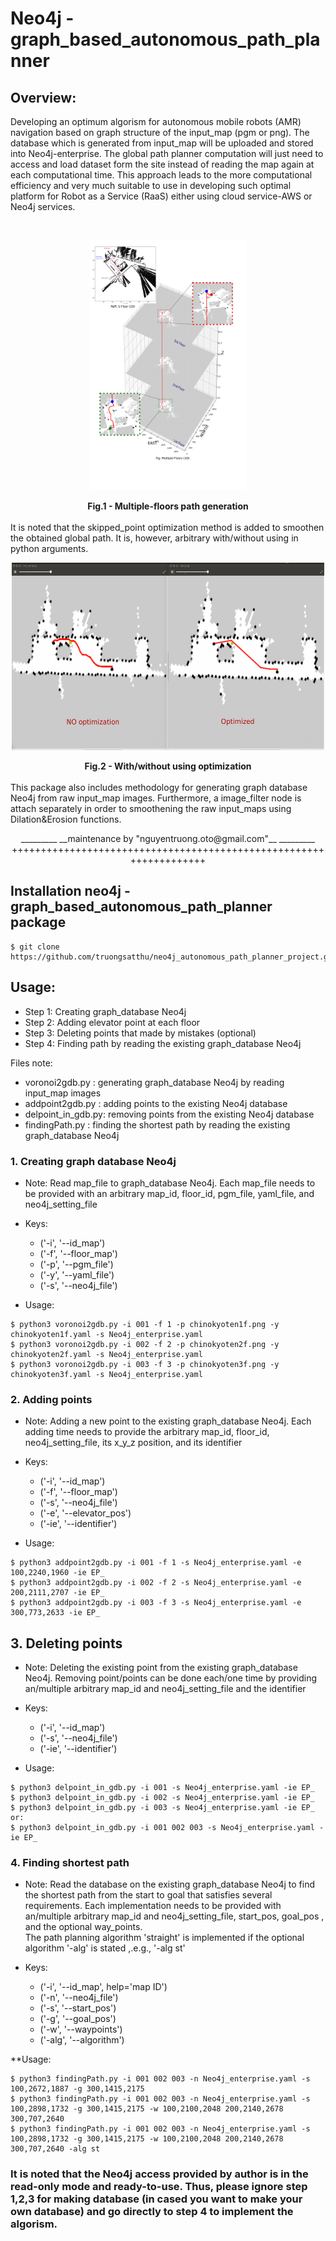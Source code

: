 # Neo4j - graph_based_autonomous_path_planner #
## Overview: ##
Developing an optimum algorism for autonomous mobile robots (AMR) navigation based on graph structure of the input_map (pgm or png). The database which is generated from input_map will be uploaded and stored into Neo4j-enterprise. The global path planner computation will just need to access and load dataset form the site instead of reading the map again at each computational time. This approach leads to the more computational efficiency and very much suitable to use in developing such optimal platform for Robot as a Service (RaaS) either using cloud service-AWS or Neo4j services. 

<br/>
<p align="center">
<img  src="./docs/3D_planner.png" style="height: 400px; width:250px"/>
<figcaption align = "center"><b>Fig.1 - Multiple-floors path generation</b></figcaption>

<br/>
It is noted that the skipped_point optimization method is added to smoothen the obtained global path. It is, however, arbitrary with/without using in python arguments. 

<br/>
<p align="center">
<img  src="./docs/compare.png" style="height: 300px; width:500px"/>
<figcaption align = "center"><b>Fig.2 - With/without using optimization</b></figcaption>

<br/>
This package also includes methodology for generating graph database Neo4j from raw input_map images. Furthermore, a image_filter node is attach separately in order to smoothening the raw input_maps using Dilation&Erosion functions.

<br/>
<p align="center">
_________ __maintenance by "nguyentruong.oto@gmail.com"__ _________ 
+++++++++++++++++++++++++++++++++++++++++++++++++++++++++++++++++++
</p>

## Installation neo4j - graph_based_autonomous_path_planner package ##
```shell
$ git clone https://github.com/truongsatthu/neo4j_autonomous_path_planner_project.git
```

## Usage: ##
* Step 1: Creating graph_database Neo4j
* Step 2: Adding elevator point at each floor
* Step 3: Deleting points that made by mistakes (optional)
* Step 4: Finding path by reading the existing graph_database Neo4j

Files note:
* voronoi2gdb.py	: generating graph_database Neo4j by reading input_map images
* addpoint2gdb.py	: adding points to the existing Neo4j database 
* delpoint_in_gdb.py: removing points from the existing Neo4j database 
* findingPath.py	: finding the shortest path by reading the existing graph_database Neo4j

### 1. Creating graph database Neo4j ###
* Note: Read map_file to graph_database Neo4j. Each map_file needs to be provided with an arbitrary map_id, floor_id, pgm_file, yaml_file, and neo4j_setting_file
* Keys:
	* ('-i', '--id_map')
	* ('-f', '--floor_map')
	* ('-p', '--pgm_file')
	* ('-y', '--yaml_file')
	* ('-s', '--neo4j_file')

* Usage:
```shell
$ python3 voronoi2gdb.py -i 001 -f 1 -p chinokyoten1f.png -y chinokyoten1f.yaml -s Neo4j_enterprise.yaml 
$ python3 voronoi2gdb.py -i 002 -f 2 -p chinokyoten2f.png -y chinokyoten2f.yaml -s Neo4j_enterprise.yaml
$ python3 voronoi2gdb.py -i 003 -f 3 -p chinokyoten3f.png -y chinokyoten3f.yaml -s Neo4j_enterprise.yaml
```

### 2. Adding points ###
* Note: Adding a new point to the existing graph_database Neo4j. Each adding time needs to provide the arbitrary map_id, floor_id, neo4j_setting_file, its x_y_z position, and its identifier

* Keys:
	* ('-i', '--id_map')
	* ('-f', '--floor_map')
	* ('-s', '--neo4j_file')
	* ('-e', '--elevator_pos')
	* ('-ie', '--identifier')

* Usage:
```shell
$ python3 addpoint2gdb.py -i 001 -f 1 -s Neo4j_enterprise.yaml -e 100,2240,1960 -ie EP_
$ python3 addpoint2gdb.py -i 002 -f 2 -s Neo4j_enterprise.yaml -e 200,2111,2707 -ie EP_
$ python3 addpoint2gdb.py -i 003 -f 3 -s Neo4j_enterprise.yaml -e 300,773,2633 -ie EP_
```

## 3. Deleting points ##
* Note: Deleting the existing point from the existing graph_database Neo4j. Removing point/points can be done each/one time by providing an/multiple arbitrary map_id and neo4j_setting_file and the identifier
* Keys:
	* ('-i', '--id_map')
	* ('-s', '--neo4j_file')
	* ('-ie', '--identifier')

* Usage:
```shell
$ python3 delpoint_in_gdb.py -i 001 -s Neo4j_enterprise.yaml -ie EP_
$ python3 delpoint_in_gdb.py -i 002 -s Neo4j_enterprise.yaml -ie EP_
$ python3 delpoint_in_gdb.py -i 003 -s Neo4j_enterprise.yaml -ie EP_
or:
$ python3 delpoint_in_gdb.py -i 001 002 003 -s Neo4j_enterprise.yaml -ie EP_
```

### 4. Finding shortest path ###
* Note: Read the database on the existing graph_database Neo4j to find the shortest path from the start to goal that satisfies several requirements. Each implementation needs to be provided with an/multiple arbitrary map_id and neo4j_setting_file, start_pos, goal_pos , and the optional way_points. <br/>
	The path planning algorithm 'straight' is implemented if the optional algorithm '-alg' is stated ,.e.g., '-alg st'

* Keys:
	* ('-i', '--id_map', help='map ID')
	* ('-n', '--neo4j_file')
	* ('-s', '--start_pos')
	* ('-g', '--goal_pos')
	* ('-w', '--waypoints')
	* ('-alg', '--algorithm')

**Usage:
```shell
$ python3 findingPath.py -i 001 002 003 -n Neo4j_enterprise.yaml -s 100,2672,1887 -g 300,1415,2175
$ python3 findingPath.py -i 001 002 003 -n Neo4j_enterprise.yaml -s 100,2898,1732 -g 300,1415,2175 -w 100,2100,2048 200,2140,2678 300,707,2640
$ python3 findingPath.py -i 001 002 003 -n Neo4j_enterprise.yaml -s 100,2898,1732 -g 300,1415,2175 -w 100,2100,2048 200,2140,2678 300,707,2640 -alg st
```

 ### It is noted that the Neo4j access provided by author is in the read-only mode and ready-to-use. Thus, please ignore step 1,2,3 for making database (in cased you want to make your own database) and go directly to step 4 to implement the algorism. ###
